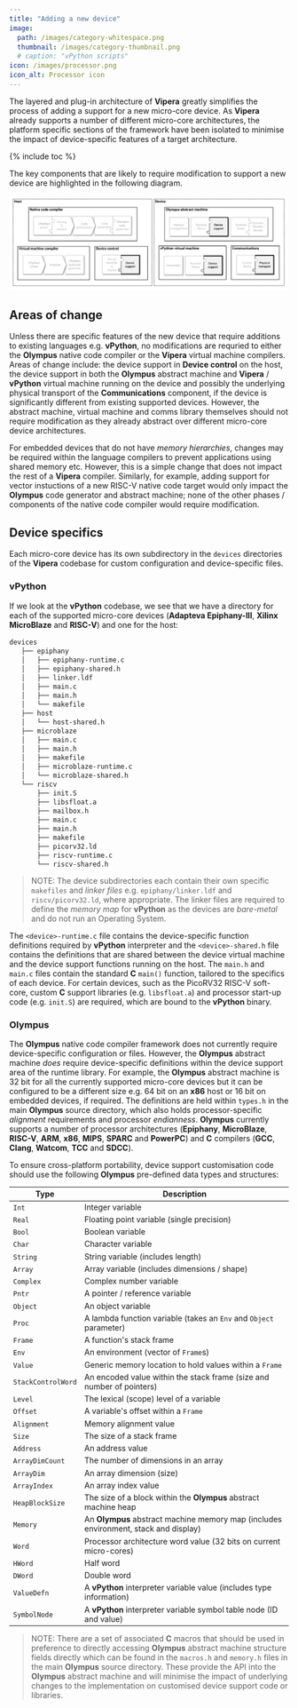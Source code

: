 ```yaml
---
title: "Adding a new device"
image: 
  path: /images/category-whitespace.png
  thumbnail: /images/category-thumbnail.png
  # caption: "vPython scripts"
icon: /images/processor.png
icon_alt: Processor icon
---
```

The layered and plug-in architecture of **Vipera** greatly simplifies the process of adding a support for a new micro-core device. As **Vipera** already supports a number of different micro-core architectures, the platform specific sections of the framework have been isolated to minimise the impact of device-specific features of a target architecture.

{% include toc %}

The key components that are likely to require modification to support a new device are highlighted in the following diagram. 

![New device changes](/images/Vipera-arch-device-changes-v1.png)

## Areas of change
Unless there are specific features of the new device that require additions to existing languages e.g. **vPython**, no modifications are requried to either the **Olympus** native code compiler or the **Vipera** virtual machine compilers. Areas of change include: the device support in **Device control** on the host, the device support in both the **Olympus** abstract machine and **Vipera** / **vPython** virtual machine running on the device and possibly the underlying physical transport of the **Communications** component, if the device is significantly different from existing supported devices. However, the abstract machine, virtual machine and comms library themselves should not require modification as they already abstract over different micro-core device architectures. 

For embedded devices that do not have _memory hierarchies_, changes may be required within the language compilers to prevent applications using shared memory etc. However, this is a simple change that does not impact the rest of a **Vipera** compiler. Similarly, for example, adding support for vector instuctions of a new RISC-V native code target would only impact the **Olympus** code generator and abstract machine; none of the other phases / components of the native code compiler would require modification. 

## Device specifics
Each micro-core device has its own subdirectory in the `devices` directories of the **Vipera** codebase for custom configuration and device-specific files. 

### vPython
If we look at the **vPython** codebase, we see that we have a directory for each of the supported micro-core devices (**Adapteva Epiphany-III**, **Xilinx MicroBlaze** and **RISC-V**) and one for the host: 

```
devices
   ├── epiphany
   │   ├── epiphany-runtime.c
   │   ├── epiphany-shared.h
   │   ├── linker.ldf
   │   ├── main.c
   │   ├── main.h
   │   └── makefile
   ├── host
   │   └── host-shared.h
   ├── microblaze
   │   ├── main.c
   │   ├── main.h
   │   ├── makefile
   │   ├── microblaze-runtime.c
   │   └── microblaze-shared.h
   └── riscv
       ├── init.S
       ├── libsfloat.a
       ├── mailbox.h
       ├── main.c
       ├── main.h
       ├── makefile
       ├── picorv32.ld
       ├── riscv-runtime.c
       └── riscv-shared.h
```

> NOTE: The device subdirectories each contain their own specific `makefiles` and _linker files_ e.g. `epiphany/linker.ldf` and `riscv/picorv32.ld`, where appropriate. The linker files are required to define the _memory map_ for **vPython** as the devices are _bare-metal_ and do not run an Operating System.

The `<device>-runtime.c` file contains the device-specific function definitions required by **vPython** interpreter and the `<device>-shared.h` file contains the definitions that are shared between the device virtual machine and the device support functions running on the host. The `main.h` and `main.c` files contain the standard **C** `main()` function, tailored to the specifics of each device. For certain devices, such as the PicoRV32 RISC-V soft-core, custom **C** support libraries (e.g. `libsfloat.a`) and processor start-up code (e.g. `init.S`) are required, which are bound to the **vPython** binary.

### Olympus
The **Olympus** native code compiler framework does not currently require device-specific configuration or files. However, the **Olympus** abstract machine _does_ require device-specific definitions within the device support area of the runtime library. For example, the **Olympus** abstract machine is 32 bit for all the currently supported micro-core devices but it can be configured to be a different size e.g. 64 bit on an **x86** host or 16 bit on embedded devices, if required. The definitions are held within `types.h` in the main **Olympus** source directory, which also holds processor-specific _alignment_ requirements and processor _endianness_. **Olympus** currently supports a number of processor architectures (**Epiphany**, **MicroBlaze**, **RISC-V**, **ARM**, **x86**, **MIPS**, **SPARC** and **PowerPC**) and **C** compilers (**GCC**, **Clang**, **Watcom**, **TCC** and **SDCC**).

To ensure cross-platform portability, device support customisation code should use the following **Olympus** pre-defined data types and structures:

| Type  |  Description |
|-------|--------------|
| `Int` | Integer variable |
| `Real` | Floating point variable (single precision) |
| `Bool` | Boolean variable |
| `Char` | Character variable |
| `String` | String variable (includes length) |
| `Array` | Array variable (includes dimensions / shape) |
| `Complex` | Complex number variable |
| `Pntr` | A pointer / reference variable |
| `Object` | An object variable |
| `Proc` | A lambda function variable (takes an `Env` and `Object` parameter)|
| `Frame` | A function's stack frame |
| `Env` | An environment (vector of `Frame`s)
| `Value` | Generic memory location to hold values within a `Frame` |
| `StackControlWord` | An encoded value within the stack frame (size and number of pointers) |
| `Level` | The lexical (scope) level of a variable |
| `Offset` | A variable's offset within a `Frame` |
| `Alignment` | Memory alignment value |
| `Size` | The size of a stack frame |
| `Address` | An address value |
| `ArrayDimCount` | The number of dimensions in an array |
| `ArrayDim` | An array dimension (size) |
| `ArrayIndex` | An array index value |
| `HeapBlockSize` | The size of a block within the **Olympus** abstract machine heap |
| `Memory` | An **Olympus** abstract machine memory map (includes environment, stack and display) |
| `Word` | Processor architecture word value (32 bits on current micro-cores) |
| `HWord` | Half word |
| `DWord` | Double word |
| `ValueDefn` | A **vPython** interpreter variable value (includes type information) |
| `SymbolNode` | A **vPython** interpreter variable symbol table node (ID and value) |

> NOTE: There are a set of associated **C** macros that should be used in preference to directly accessing **Olympus** abstract machine structure fields directly which can be found in the `macros.h` and `memory.h` files in the main **Olympus** source directory. These provide the API into the **Olympus** abstract machine and will minimise the impact of underlying changes to the implementation on customised device support code or libraries.


